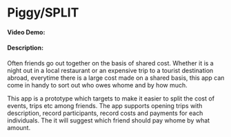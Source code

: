 # Piggy/SPLIT
#### Video Demo:  <URL HERE>
#### Description:
Often friends go out together on the basis of shared cost. Whether it is a night out in a local restaurant or an expensive trip to a tourist destination abroad, everytime there is a large cost made on a shared basis, this app can come in handy to sort out who owes whome and by how much.

This app is a prototype which targets to make it easier to split the cost of events, trips etc among friends. The app supports opening trips with description, record participants, record costs and payments for each individuals. The it will suggest which friend should pay whome by what amount. 

